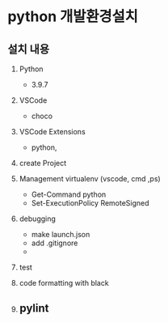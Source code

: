 # python 개발환경설치

## 설치 내용
1. Python
    - 3.9.7

2. VSCode
    - choco

3. VSCode Extensions
    - python, 

4. create Project

5. Management virtualenv (vscode, cmd ,ps)
    - Get-Command python
    - Set-ExecutionPolicy RemoteSigned

6. debugging
    - make launch.json
    - add .gitignore
    - 

7. test

8. code formatting with black

9. pylint
    - 